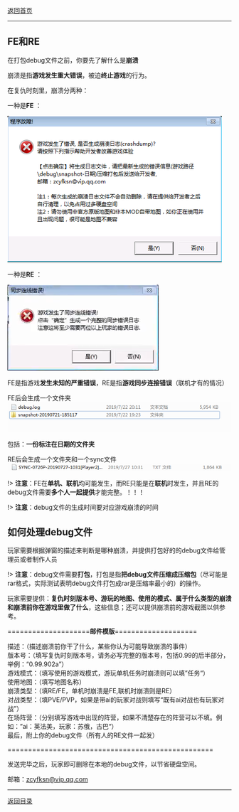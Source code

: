 [返回首页](/index.md)

***

## FE和RE


在打包debug文件之前，你要先了解什么是**崩溃**

崩溃是指**游戏发生重大错误**，被迫**终止游戏**的行为。

在复仇时刻里，崩溃分两种：


一种是**FE** ：

![a](../img/FE1.png)


一种是**RE** ：

![a](../img/RE.png)



FE是指游戏**发生未知的严重错误**，RE是指**游戏同步连接错误**（联机才有的情况）

FE后会生成一个文件夹![a](../img/bengkui1.png)

包括：**一份标注在日期的文件夹**

RE后会生成一个文件夹和一个sync文件![a](../img/bengkui2.png)


!> ****注意****：FE在**单机、联机**均可能发生，而RE只能是在**联机**时发生，并且RE的debug文件需要**多个人一起提供**才能完整。！！！

!> ****注意****：debug文件的生成时间要对应游戏崩溃的时间

## 如何处理debug文件


玩家需要根据弹窗的描述来判断是哪种崩溃，并提供打包好的的debug文件给管理员或者制作人员

!> ****注意****：debug文件需要**打包**，打包是指**把debug文件压缩成压缩包**（尽可能是rar格式，实际测试表明debug文件打包成rar是压缩率最小的）的操作。

玩家需要提供：**复仇时刻版本号、游玩的地图、使用的模式、属于什么类型的崩溃和崩溃前你在游戏里做了什么**，这些信息；还可以提供崩溃前的游戏截图以供参考。


====================**邮件模版**====================

描述：（描述崩溃前你干了什么，某些你认为可能导致崩溃的事件）  
版本号：（填写复仇时刻版本号，请务必写完整的版本号，包括0.99的后半部分，举例：“0.99.902a”）  
游戏模式：（填写使用的游戏模式，游玩单机任务时崩溃则可以填”任务“）  
使用地图：（填写地图名称）  
崩溃类型：（填RE/FE，单机时崩溃是FE,联机时崩溃则是RE）  
对战类型：（填PVE/PVP，如果是带ai的玩家对战则填写“既有ai对战也有玩家对战”）  
在场阵营：（分别填写游戏中出现的阵营，如果不清楚存在的阵营可以不填。例如：”ai：英法美，玩家：苏俄，古巴“）  
最后，附上你的debug文件（所有人的RE文件一起发）  

==================================================


发送完毕之后，玩家即可删除在本地的debug文件，以节省硬盘空间。


邮箱：[zcyfksn@vip.qq.com](':disabled')


***

[返回目录](/QuestionNAnswer/index.md#problem-on-running)





